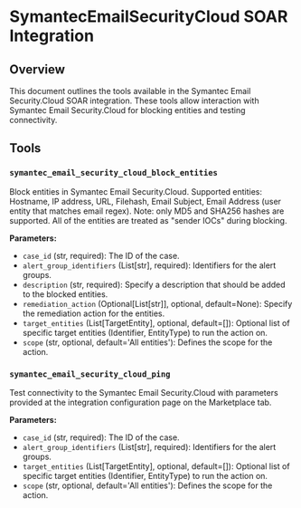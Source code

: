 # SymantecEmailSecurityCloud SOAR Integration

## Overview
This document outlines the tools available in the Symantec Email Security.Cloud SOAR integration. These tools allow interaction with Symantec Email Security.Cloud for blocking entities and testing connectivity.

## Tools

### `symantec_email_security_cloud_block_entities`
Block entities in Symantec Email Security.Cloud. Supported entities: Hostname, IP address, URL, Filehash, Email Subject, Email Address (user entity that matches email regex). Note: only MD5 and SHA256 hashes are supported. All of the entities are treated as "sender IOCs" during blocking.

**Parameters:**
*   `case_id` (str, required): The ID of the case.
*   `alert_group_identifiers` (List[str], required): Identifiers for the alert groups.
*   `description` (str, required): Specify a description that should be added to the blocked entities.
*   `remediation_action` (Optional[List[str]], optional, default=None): Specify the remediation action for the entities.
*   `target_entities` (List[TargetEntity], optional, default=[]): Optional list of specific target entities (Identifier, EntityType) to run the action on.
*   `scope` (str, optional, default='All entities'): Defines the scope for the action.

### `symantec_email_security_cloud_ping`
Test connectivity to the Symantec Email Security.Cloud with parameters provided at the integration configuration page on the Marketplace tab.

**Parameters:**
*   `case_id` (str, required): The ID of the case.
*   `alert_group_identifiers` (List[str], required): Identifiers for the alert groups.
*   `target_entities` (List[TargetEntity], optional, default=[]): Optional list of specific target entities (Identifier, EntityType) to run the action on.
*   `scope` (str, optional, default='All entities'): Defines the scope for the action.

